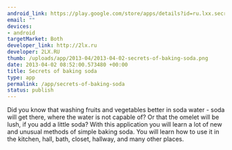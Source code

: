 ```yaml
--- 
android_link: https://play.google.com/store/apps/details?id=ru.lxx.secretsoda
email: ""
devices: 
- android
targetMarket: Both
developer_link: http://2lx.ru
developer: 2LX.RU
thumb: /uploads/app/2013-04/2013-04-02-secrets-of-baking-soda.png
date: 2013-04-02 08:52:00.573480 +00:00
title: Secrets of baking soda
type: app
permalink: /app/secrets-of-baking-soda
status: publish
---
```


Did you know that washing fruits and vegetables better in soda water - soda will get there, where the water is not capable of?
Or that the omelet will be lush, if you add a little soda?
With this application you will learn a lot of new and unusual methods of simple baking soda.
You will learn how to use it in the kitchen, hall, bath, closet, hallway, and many other places.
